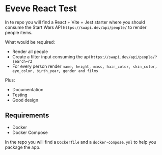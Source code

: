 # Eveve React Test

In te repo you will find a React + Vite + Jest starter where you should consume
the Start Wars API `https://swapi.dev/api/people/` to render people items.

What would be required:

- Render all people
- Create a filter input consuming the api `https://swapi.dev/api/people/?search=r2`
- For every person render `name, height, mass, hair_color, skin_color, eye_color, birth_year, gender and films`

Plus:

- Documentation
- Testing
- Good design

## Requirements

- Docker
- Docker Compose

In the repo you will find a `Dockerfile` and a `docker-compose.yml` to help you package the app.
